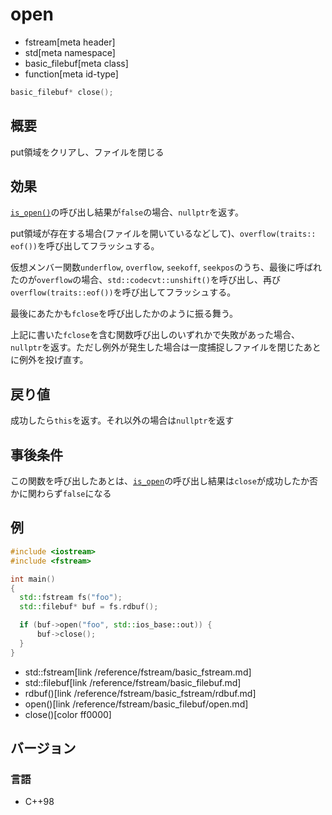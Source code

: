 # open
* fstream[meta header]
* std[meta namespace]
* basic_filebuf[meta class]
* function[meta id-type]

```cpp
basic_filebuf* close();
```

## 概要

put領域をクリアし、ファイルを閉じる

## 効果

[`is_open()`](is_open.md)の呼び出し結果が`false`の場合、`nullptr`を返す。

put領域が存在する場合(ファイルを開いているなどして)、`overflow(traits​::​​eof())`を呼び出してフラッシュする。

仮想メンバー関数`underflow`, `overflow`, `seekoff`,  `seekpos`のうち、最後に呼ばれたのが`overflow`の場合、`std::codecvt::unshift()`を呼び出し、再び`overflow(traits​::​​eof())`を呼び出してフラッシュする。

最後にあたかも`fclose`を呼び出したかのように振る舞う。

上記に書いた`fclose`を含む関数呼び出しのいずれかで失敗があった場合、`nullptr`を返す。ただし例外が発生した場合は一度捕捉しファイルを閉じたあとに例外を投げ直す。

## 戻り値

成功したら`this`を返す。それ以外の場合は`nullptr`を返す

## 事後条件

この関数を呼び出したあとは、[`is_­open`](is_open.md)の呼び出し結果は`close`が成功したか否かに関わらず`false`になる

## 例

```cpp example
#include <iostream>
#include <fstream>

int main()
{
  std::fstream fs("foo");
  std::filebuf* buf = fs.rdbuf();

  if (buf->open("foo", std::ios_base::out)) {
      buf->close();
  }
}
```
* std::fstream[link /reference/fstream/basic_fstream.md]
* std::filebuf[link /reference/fstream/basic_filebuf.md]
* rdbuf()[link /reference/fstream/basic_fstream/rdbuf.md]
* open()[link /reference/fstream/basic_filebuf/open.md]
* close()[color ff0000]

## バージョン
### 言語
- C++98
